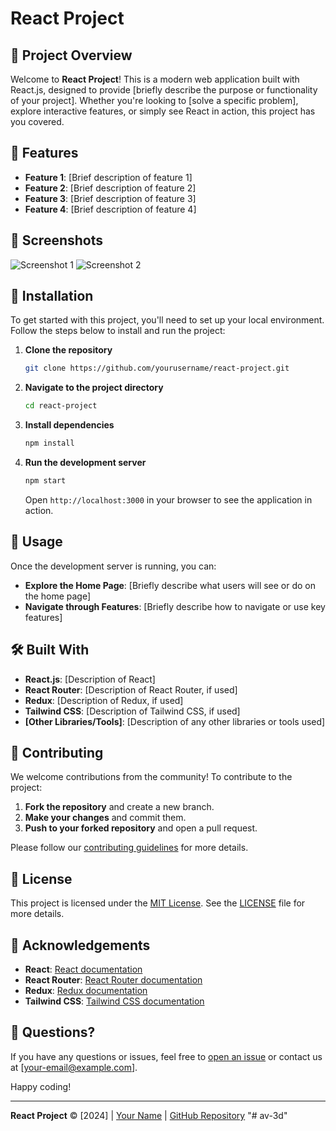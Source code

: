# React Project

## 📜 Project Overview

Welcome to **React Project**! This is a modern web application built with React.js, designed to provide [briefly describe the purpose or functionality of your project]. Whether you're looking to [solve a specific problem], explore interactive features, or simply see React in action, this project has you covered.

## 🚀 Features

- **Feature 1**: [Brief description of feature 1]
- **Feature 2**: [Brief description of feature 2]
- **Feature 3**: [Brief description of feature 3]
- **Feature 4**: [Brief description of feature 4]

## 📸 Screenshots

![Screenshot 1](./assets/screenshot1.png)
![Screenshot 2](./assets/screenshot2.png)

## 🔧 Installation

To get started with this project, you'll need to set up your local environment. Follow the steps below to install and run the project:

1. **Clone the repository**

    ```bash
    git clone https://github.com/yourusername/react-project.git
    ```

2. **Navigate to the project directory**

    ```bash
    cd react-project
    ```

3. **Install dependencies**

    ```bash
    npm install
    ```

4. **Run the development server**

    ```bash
    npm start
    ```

    Open `http://localhost:3000` in your browser to see the application in action.

## 🎨 Usage

Once the development server is running, you can:

- **Explore the Home Page**: [Briefly describe what users will see or do on the home page]
- **Navigate through Features**: [Briefly describe how to navigate or use key features]

## 🛠️ Built With

- **React.js**: [Description of React]
- **React Router**: [Description of React Router, if used]
- **Redux**: [Description of Redux, if used]
- **Tailwind CSS**: [Description of Tailwind CSS, if used]
- **[Other Libraries/Tools]**: [Description of any other libraries or tools used]

## 🌟 Contributing

We welcome contributions from the community! To contribute to the project:

1. **Fork the repository** and create a new branch.
2. **Make your changes** and commit them.
3. **Push to your forked repository** and open a pull request.

Please follow our [contributing guidelines](./CONTRIBUTING.md) for more details.

## 📝 License

This project is licensed under the [MIT License](./LICENSE). See the [LICENSE](./LICENSE) file for more details.

## 🙌 Acknowledgements

- **React**: [React documentation](https://reactjs.org/)
- **React Router**: [React Router documentation](https://reactrouter.com/)
- **Redux**: [Redux documentation](https://redux.js.org/)
- **Tailwind CSS**: [Tailwind CSS documentation](https://tailwindcss.com/)

## 🤔 Questions?

If you have any questions or issues, feel free to [open an issue](https://github.com/yourusername/react-project/issues) or contact us at [your-email@example.com].

Happy coding!

---

**React Project** © [2024] | [Your Name](https://github.com/yourusername) | [GitHub Repository](https://github.com/yourusername/react-project)
"# av-3d" 
